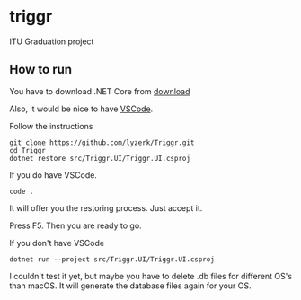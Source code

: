 # triggr

ITU Graduation project

## How to run

You have to download .NET Core from [download](https://www.microsoft.com/net/download/)

Also, it would be nice to have [VSCode](https://code.visualstudio.com/download).

Follow the instructions
```
git clone https://github.com/lyzerk/Triggr.git
cd Triggr
dotnet restore src/Triggr.UI/Triggr.UI.csproj
```

If you do have VSCode.

```
code .
```

It will offer you the restoring process. Just accept it. 

Press F5. Then you are ready to go.

If you don't have VSCode

```
dotnet run --project src/Triggr.UI/Triggr.UI.csproj
```

I couldn't test it yet, but maybe you have to delete .db files for different OS's than macOS. It will generate the database files again for your OS.